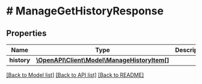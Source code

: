 # # ManageGetHistoryResponse

## Properties

Name | Type | Description | Notes
------------ | ------------- | ------------- | -------------
**history** | [**\OpenAPI\Client\Model\ManageHistoryItem[]**](ManageHistoryItem.md) |  | [optional]

[[Back to Model list]](../../README.md#models) [[Back to API list]](../../README.md#endpoints) [[Back to README]](../../README.md)
